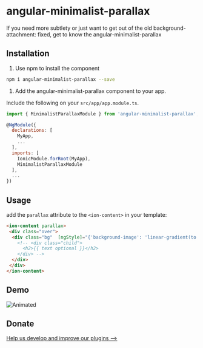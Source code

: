 # angular-minimalist-parallax
 If you need more subtlety or just want to get out of the old background-attachment: fixed, get to know the angular-minimalist-parallax


## Installation

1. Use npm to install the component

  ```bash
  npm i angular-minimalist-parallax --save
  ```

1. Add the angular-minimalist-parallax component to your app.

  Include the following on your `src/app/app.module.ts`.
  ```javascript
  import { MinimalistParallaxModule } from 'angular-minimalist-parallax';

  @NgModule({
    declarations: [
      MyApp,
      ...
    ],
    imports: [
      IonicModule.forRoot(MyApp),
      MinimalistParallaxModule
    ],
    ...
  })
  ```


## Usage

add the  `parallax` attribute  to the `<ion-content>` in your template:
```html
<ion-content parallax>
 <div class="over">
  <div class="bg"  [ngStyle]="{'background-image': 'linear-gradient(to bottom, rgba(0,0,0,0.2) 0%, rgba(0,0,0,0.2) 100%), url('+image+')'}">
    <!-- <div class="child">
      <h2>{{ text optional }}</h2>  
    </div> -->
  </div>
 </div>
</ion-content>


```
## Demo

![Animated](Minimalist-Paralax.gif)

## Donate


[Help us develop and improve our plugins -->](https://www.paypal.com/cgi-bin/webscr?cmd=_s-xclick&hosted_button_id=RECXAQV6G6W5N&source=url)

